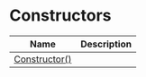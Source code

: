 # Constructors
|Name|Description|
|---|---|
|[Constructor()](/docs/DotNetDocs/ContainerDocumentations/ContainerDocumentation/Constructors/Constructor__.md)||
